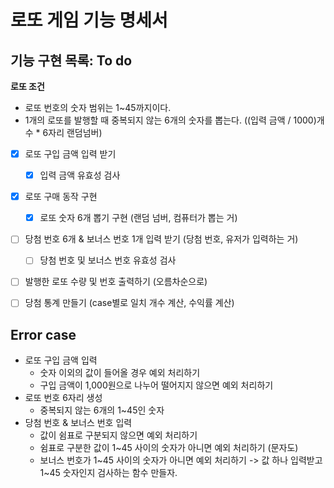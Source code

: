 # 로또 게임 기능 명세서

## 기능 구현 목록: To do

**로또 조건**

- 로또 번호의 숫자 범위는 1~45까지이다.
- 1개의 로또를 발행할 때 중복되지 않는 6개의 숫자를 뽑는다. ((입력 금액 / 1000)개수 \* 6자리 랜덤넘버)

- [x] 로또 구입 금액 입력 받기
  - [x] 입력 금액 유효성 검사
- [x] 로또 구매 동작 구현
  - [x] 로또 숫자 6개 뽑기 구현 (랜덤 넘버, 컴퓨터가 뽑는 거)
- [ ] 당첨 번호 6개 & 보너스 번호 1개 입력 받기 (당첨 번호, 유저가 입력하는 거)

  - [ ] 당첨 번호 및 보너스 번호 유효성 검사

- [ ] 발행한 로또 수량 및 번호 출력하기 (오름차순으로)
- [ ] 당첨 통계 만들기 (case별로 일치 개수 계산, 수익률 계산)

## Error case

- 로또 구입 금액 입력
  - 숫자 이외의 값이 들어올 경우 예외 처리하기
  - 구입 금액이 1,000원으로 나누어 떨어지지 않으면 예외 처리하기
- 로또 번호 6자리 생성
  - 중복되지 않는 6개의 1~45인 숫자
- 당첨 번호 & 보너스 번호 입력
  - 값이 쉼표로 구분되지 않으면 예외 처리하기
  - 쉼표로 구분한 값이 1~45 사이의 숫자가 아니면 예외 처리하기 (문자도)
  - 보너스 번호가 1~45 사이의 숫자가 아니면 예외 처리하기 -> 값 하나 입력받고 1~45 숫자인지 검사하는 함수 만들자.
